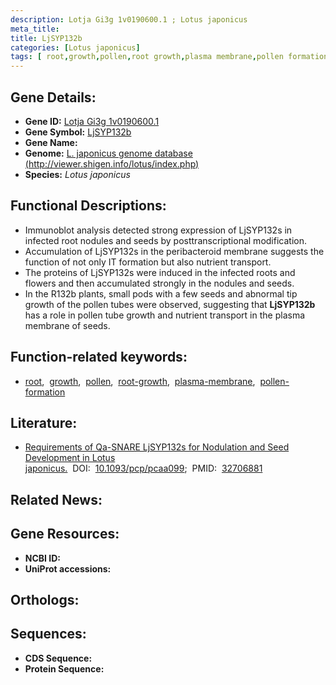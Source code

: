```yaml
---
description: Lotja Gi3g 1v0190600.1 ; Lotus japonicus
meta_title:
title: LjSYP132b
categories: [Lotus japonicus]
tags: [ root,growth,pollen,root growth,plasma membrane,pollen formation ]
---
```


## Gene Details:
- **Gene ID:** [Lotja Gi3g 1v0190600.1]()
- **Gene Symbol:** <u>LjSYP132b</u>
- **Gene Name:** 
- **Genome:** [L. japonicus genome database (http://viewer.shigen.info/lotus/index.php)]()
- **Species:** *Lotus japonicus*

## Functional Descriptions:
   - Immunoblot analysis detected strong expression of LjSYP132s in infected root nodules and seeds by posttranscriptional modification.
   - Accumulation of LjSYP132s in the peribacteroid membrane suggests the function of not only IT formation but also nutrient transport.
   - The proteins of LjSYP132s were induced in the infected roots and flowers and then accumulated strongly in the nodules and seeds.
   - In the R132b plants, small pods with a few seeds and abnormal tip growth of the pollen tubes were observed, suggesting that **LjSYP132b** has a role in pollen tube growth and nutrient transport in the plasma membrane of seeds.

## Function-related keywords:
   - [root](/tags/root/),&nbsp;&nbsp;[growth](/tags/growth/),&nbsp;&nbsp;[pollen](/tags/pollen/),&nbsp;&nbsp;[root-growth](/tags/root-growth/),&nbsp;&nbsp;[plasma-membrane](/tags/plasma-membrane/),&nbsp;&nbsp;[pollen-formation](/tags/pollen-formation/)

## Literature:
   - [Requirements of Qa-SNARE LjSYP132s for Nodulation and Seed Development in Lotus japonicus.](https://doi.org/10.1093/pcp/pcaa099)&nbsp;&nbsp;DOI:&nbsp;&nbsp;[10.1093/pcp/pcaa099](https://doi.org/10.1093/pcp/pcaa099);&nbsp;&nbsp;PMID:&nbsp;&nbsp;[32706881](https://pubmed.ncbi.nlm.nih.gov/32706881/)

## Related News:

## Gene Resources:
- **NCBI ID:**  [](https://www.ncbi.nlm.nih.gov/gene/?term=)
- **UniProt accessions:**  [](https://www.uniprot.org/uniprotkb//entry)

## Orthologs:

## Sequences:
- **CDS Sequence:**
- **Protein Sequence:**
